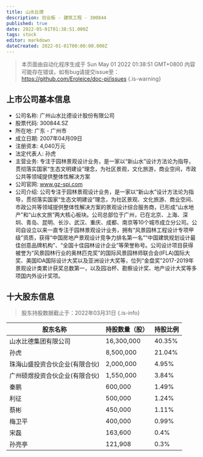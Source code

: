 ```yaml
---
title: 山水比德
description: 创业板 - 建筑工程 - 300844
published: true
date: 2022-05-01T01:38:51.000Z
tags: stock
editor: markdown
dateCreated: 2022-01-01T00:00:00.000Z
---
```


> 本页面由自动化程序生成于 Sun May 01 2022 01:38:51 GMT+0800
> 内容可能存在错误，如有bug请提交issue至：https://github.com/Eroleice/doc-pi/issues
{.is-warning}

## 上市公司基本信息
- 公司名称: 广州山水比德设计股份有限公司
- 股票代码: 300844.SZ
- 所在地: 广东 - 广州市
- 成立日期: 2007年04月09日
- 注册资本: 4,040万元
- 法定代表人: 孙虎
- 主营业务: 专注于园林景观设计业务，是一家以“新山水”设计方法论为指导，贯彻落实国家“生态文明建设”理念，为社区景观，文化旅游，商业空间，市政公共等领域提供整体性解决方案
- 公司官网: www.gz-spi.com
- 公司介绍: 公司专注于园林景观设计业务，是一家以“新山水”设计方法论为指导，贯彻落实国家“生态文明建设”理念，为社区景观、文化旅游、商业空间、市政公共等领域提供整体性解决方案的景观设计综合服务商，已形成“山水地产”和“山水文旅”两大核心板块。公司总部位于广州，已在北京、上海、深圳、青岛、昆明、长沙、武汉、重庆、成都、南京等10个城市成立分公司。公司自设立以来一直专注于园林景观设计业务，拥有“风景园林工程设计专项甲级”资质，获得“中国房地产景观设计竞争力排名第一名”“中国建筑规划设计最佳创意品牌机构”、“全国十佳园林设计企业”等荣誉称号。公司设计项目获得被誉为“风景园林行业的奥林匹克奖”的国际风景园林师联合会(IFLA)国际大奖、美国IDA国际设计大奖以及亚洲设计大奖等，位列“金盘奖”2017-2019年景观设计类累计获奖总数第一，以及园冶杯、勘察设计奖、地产设计大奖等多项国内外设计奖项。


## 十大股东信息
> 股东持股数据截止于：2022年03月31日
{.is-info}

| 股东名称 | 持股数量（股） | 持股比例 |
| --- | --- | --- |
| 山水比德集团有限公司 | 16,300,000 | 40.35% |
| 孙虎 | 8,500,000 | 21.04% |
| 珠海山盛投资合伙企业(有限合伙) | 2,000,000 | 4.95% |
| 广州硕煜投资合伙企业(有限合伙) | 1,550,000 | 3.84% |
| 秦鹏 | 600,000 | 1.49% |
| 利征 | 500,000 | 1.24% |
| 蔡彬 | 450,000 | 1.11% |
| 梅卫平 | 400,000 | 0.99% |
| 宋磊 | 163,600 | 0.4% |
| 孙亮亭 | 121,908 | 0.3% |




